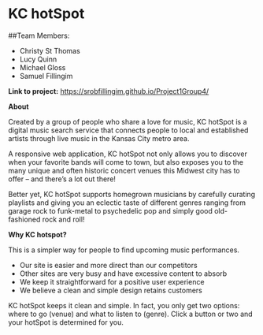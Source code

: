 # KC hotSpot

##Team Members:
- Christy St Thomas
- Lucy Quinn
- Michael Gloss
- Samuel Fillingim

**Link to project:** https://srobfillingim.github.io/Project1Group4/

**About**

Created by a group of people who share a love for music, KC hotSpot is a digital music search service that connects people to local and established artists through live music in the Kansas City metro area.

A responsive web application, KC hotSpot not only allows you to discover when your favorite bands will come to town, but also exposes you to the many unique and often historic concert venues this Midwest city has to offer – and there’s a lot out there!

Better yet, KC hotSpot supports homegrown musicians by carefully curating playlists and giving you an eclectic taste of different genres ranging from garage rock to funk-metal to psychedelic pop and simply good old-fashioned rock and roll!

**Why KC hotspot?**

This is a simpler way for people to find upcoming music performances.

  - Our site is easier and more direct than our competitors
  - Other sites are very busy and have excessive content to absorb
  - We keep it straightforward for a positive user experience
  - We believe a clean and simple design retains customers

KC hotSpot keeps it clean and simple. In fact, you only get two options: where to go (venue) and what to listen to (genre). Click a button or two and your hotSpot is determined for you.


